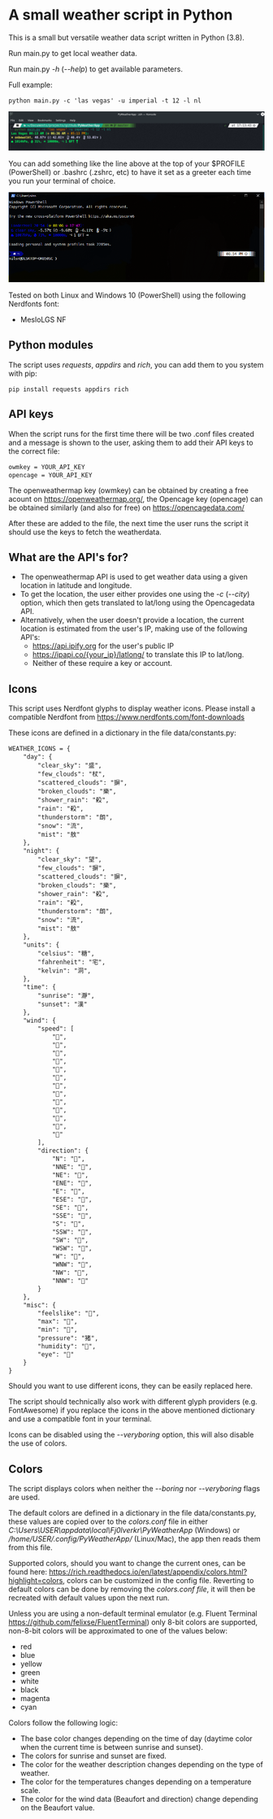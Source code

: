 # A small weather script in Python
This is a small but versatile weather data script written in Python (3.8).

Run main.py to get local weather data.

Run main.py *-h* (*--help*) to get available parameters.

Full example:
```
python main.py -c 'las vegas' -u imperial -t 12 -l nl
```
![screenshot on GNU/Linux Manjaro](/screenshots/screenshot1.png)

You can add something like the line above at the top of your $PROFILE (PowerShell) or .bashrc (.zshrc, etc) to have it set as a greeter each time you run your terminal of choice.

![screenshot of greeter script in PowerShell](/screenshots/screenshot2.PNG)

Tested on both Linux and Windows 10 (PowerShell) using the following Nerdfonts font:
- MesloLGS NF

## Python modules
The script uses *requests*, *appdirs* and *rich*, you can add them to you system with pip:
```
pip install requests appdirs rich
```
## API keys
When the script runs for the first time there will be two .conf files created and a message is shown to the user, asking them to add their API keys to the correct file:
```
owmkey = YOUR_API_KEY
opencage = YOUR_API_KEY
```
The openweathermap key (owmkey) can be obtained by creating a free acount on https://openweathermap.org/, the Opencage key (opencage) can be obtained similarly (and also for free) on https://opencagedata.com/

After these are added to the file, the next time the user runs the script it should use the keys to fetch the weatherdata.

## What are the API's for?
- The openweathermap API is used to get weather data using a given location in latitude and longitude.
- To get the location, the user either provides one using the *-c* (*--city*) option, which then gets translated to lat/long using the Opencagedata API.
- Alternatively, when the user doesn't provide a location, the current location is estimated from the user's IP, making use of the following API's:
  - https://api.ipify.org for the user's public IP
  - https://ipapi.co/{your_ip}/latlong/ to translate this IP to lat/long.
  - Neither of these require a key or account.

## Icons
This script uses Nerdfont glyphs to display weather icons. Please install a compatible Nerdfont from https://www.nerdfonts.com/font-downloads

These icons are defined in a dictionary in the file data/constants.py:
```
WEATHER_ICONS = {
    "day": {
        "clear_sky": "盛",
        "few_clouds": "杖",
        "scattered_clouds": "摒",
        "broken_clouds": "樂",
        "shower_rain": "殺",
        "rain": "殺",
        "thunderstorm": "朗",
        "snow": "流",
        "mist": "敖"
    },
    "night": {
        "clear_sky": "望",
        "few_clouds": "摒",
        "scattered_clouds": "摒",
        "broken_clouds": "樂",
        "shower_rain": "殺",
        "rain": "殺",
        "thunderstorm": "朗",
        "snow": "流",
        "mist": "敖"
    },
    "units": {
        "celsius": "糖",
        "fahrenheit": "宅",
        "kelvin": "洞",
    },
    "time": {
        "sunrise": "瀞",
        "sunset": "漢"
    },
    "wind": {
        "speed": [
            "",
            "",
            "",
            "",
            "",
            "",
            "",
            "",
            "",
            "",
            "",
            "",
            ""
        ],
        "direction": {
            "N": "",
            "NNE": "",
            "NE": "",
            "ENE": "",
            "E": "",
            "ESE": "",
            "SE": "",
            "SSE": "",
            "S": "",
            "SSW": "",
            "SW": "",
            "WSW": "",
            "W": "",
            "WNW": "",
            "NW": "",
            "NNW": ""
        }
    },
    "misc": {
        "feelslike": "",
        "max": "",
        "min": "",
        "pressure": "猪",
        "humidity": "",
        "eye": ""
    }
}
```
Should you want to use different icons, they can be easily replaced here.

The script should technically also work with different glyph providers (e.g. FontAwesome) if you replace the icons in the above mentioned dictionary and use a compatible font in your terminal.

Icons can be disabled using the *--veryboring* option, this will also disable the use of colors.

## Colors
The script displays colors when neither the *--boring* nor *--veryboring* flags are used.

The default colors are defined in a dictionary in the file data/constants.py, these values are copied over to the *colors.conf* file in either *C:\Users\USER\appdata\local\Fj0lverkr\PyWeatherApp* (Windows) or */home/USER/.config/PyWeatherApp/* (Linux/Mac), the app then reads them from this file.

Supported colors, should you want to change the current ones, can be found here: https://rich.readthedocs.io/en/latest/appendix/colors.html?highlight=colors, colors can be customized in the config file.
Reverting to default colors can be done by removing the *colors.conf file*, it will then be recreated with default values upon the next run.

Unless you are using a non-default terminal emulator (e.g. Fluent Terminal https://github.com/felixse/FluentTerminal) only 8-bit colors are supported, non-8-bit colors will be approximated to one of the values below:
- red
- blue
- yellow
- green
- white
- black
- magenta
- cyan

Colors follow the following logic:

- The base color changes depending on the time of day (daytime color when the current time is between sunrise and sunset).
- The colors for sunrise and sunset are fixed.
- The color for the weather description changes depending on the type of weather.
- The color for the temperatures changes depending on a temperature scale.
- The color for the wind data (Beaufort and direction) change depending on the Beaufort value.
